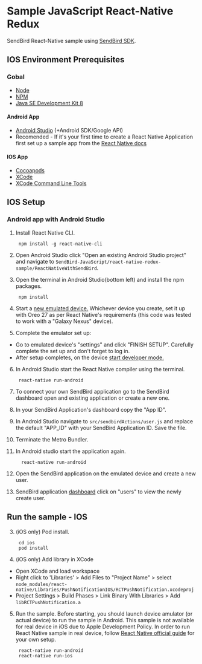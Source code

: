 # Sample JavaScript React-Native Redux

SendBird React-Native sample using [SendBird SDK](https://github.com/smilefam/SendBird-SDK-JavaScript).

## IOS Environment Prerequisites

### Gobal

- [Node](https://nodejs.org/en/)
- [NPM](https://www.npmjs.com/)
- [Java SE Development Kit 8](https://www.oracle.com/technetwork/java/javase/downloads/jdk8-downloads-2133151.html)

#### Android App

- [Android Studio](https://developer.android.com/studio/) (+Android SDK/Google API)
- Recomended - If it's your first time to create a React Native Application first set up a sample app from the [React Native docs](https://facebook.github.io/react-native/docs/getting-started.html)

#### IOS App

- [Cocoapods](https://cocoapods.org/)
- [XCode](https://developer.apple.com/xcode)
- [XCode Command Line Tools](https://facebook.github.io/react-native/docs/getting-started.html#xcode)


## IOS Setup


### Android app with Android Studio

1. Install React Native CLI.

        npm install -g react-native-cli

3. Open Android Studio click "Open an existing Android Studio project" and navigate to `SendBird-JavaScript/react-native-redux-sample/ReactNativeWithSendBird`.

2. Open the terminal in Android Studio(bottom left) and install the npm packages.

        npm install
        

3. Start a [new emulated device.](https://developer.android.com/studio/run/managing-avds) Whichever device you create, set it up with Oreo 27 as per React Native's requirements (this code was tested to work with a "Galaxy Nexus" device).

5. Complete the emulator set up: 
* Go to emulated device's "settings" and click "FINISH SETUP". Carefully complete the set up and don't forget to log in.
* After setup completes, on the device [start developer mode.](https://developer.android.com/studio/debug/dev-options) 

6. In Android Studio start the React Native compiler using the terminal.

        react-native run-android
        
7. To connect your own SendBird application go to the SendBird dashboard open and existing application or create a new one.

8. In your SendBird Application's dashboard copy the "App ID".

9. In Android Studio navigate to ``src/sendbirdActions/user.js`` and replace the default "APP_ID" with your SendBird Application ID. Save the file.

10. Terminate the Metro Bundler.

11. In Android studio start the application again. 
          
          react-native run-android
          
12. Open the SendBird application on the emulated device and create a new user. 

13. SendBird application [dashboard](https://dashboard.sendbird.com/) click on "users" to view the newly create user. 

## Run the sample - IOS

3. (iOS only) Pod install.

        cd ios
        pod install

4. (iOS only) Add library in XCode

- Open XCode and load workspace
- Right click to 'Libraries' > Add Files to "Project Name" > select `node_modules/react-native/Libraries/PushNotificationIOS/RCTPushNotification.xcodeproj`
- Project Settings > Build Phases > Link Binary With Libraries > Add `libRCTPushNotification.a`

5. Run the sample. Before starting, you should launch device amulator (or actual device) to run the sample in Android. This sample is not available for real device in iOS due to Apple Development Policy. In order to run React Native sample in real device, follow [React Native official guide](https://facebook.github.io/react-native/docs/running-on-device.html) for your own setup.

        react-native run-android
        react-native run-ios
